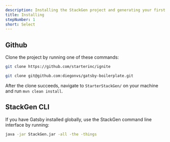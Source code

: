 ```yaml
---
description: Installing the StackGen project and generating your first Stack!
title: Installing
stepNumber: 1
short: Select
---
```


## Github

Clone the project by running one of these commands:

```bash http
git clone https://github.com/starterinc/ignite
```
```bash ssh
git clone git@github.com:diegonvs/gatsby-boilerplate.git
```

After the clone succeeds, navigate to `StarterStackGen/` on your machine and run `mvn clean install`.

## StackGen CLI

If you have Gatsby installed globally, use the StackGen command line interface by running:

```sh
java -jar StackGen.jar -all -the -things
```
